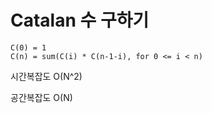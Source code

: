 # Catalan 수 구하기

```
C(0) = 1
C(n) = sum(C(i) * C(n-1-i), for 0 <= i < n)
```

시간복잡도 O(N^2)

공간복잡도 O(N)
